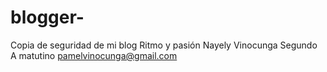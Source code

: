 # blogger-
Copia de seguridad de mi blog Ritmo y pasión 
Nayely Vinocunga 
Segundo A matutino 
pamelvinocunga@gmail.com 
